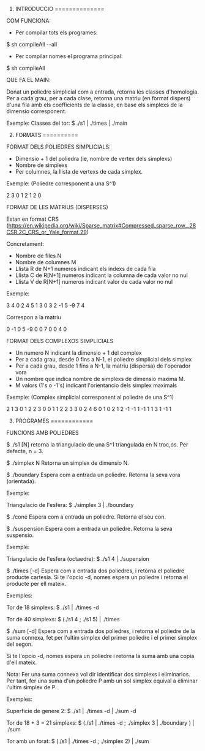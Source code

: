 1) INTRODUCCIO
==============

COM FUNCIONA:

- Per compilar tots els programes:

$ sh compileAll --all

- Per compilar nomes el programa principal:

$ sh compileAll



QUE FA EL MAIN:

Donat un poliedre simplicial com a entrada, retorna les classes d'homologia.
Per a cada grau, per a cada clase, retorna una matriu (en format dispers) d'una fila
amb els coefficients de la classe, en base els simplexs de la dimensio corresponent.

Exemple:
Classes del tor:
$ ./s1 | ./times | ./main


2) FORMATS
==========


FORMAT DELS POLIEDRES SIMPLICIALS:

 - Dimensio + 1 del poliedra (ie, nombre de vertex dels simplexs)
 - Nombre de simplexs
 - Per columnes, la llista de vertexs de cada simplex.

 Exemple: (Poliedre corresponent a una S^1)

2 3
 0 1 2
 1 2 0



FORMAT DE LES MATRIUS (DISPERSES)

  Estan en format CRS (https://en.wikipedia.org/wiki/Sparse_matrix#Compressed_sparse_row_.28CSR.2C_CRS_or_Yale_format.29)

  Concretament:

  - Nombre de files N
  - Nombre de columnes M
  - Llista R de N+1 numeros indicant els indexs de cada fila
  - Llista C de R[N+1] numeros indicant la columna de cada valor no nul
  - Llista V de R[N+1] numeros indicant valor de cada valor no nul

Exemple:

3 4
0 2 4 5
1 3 0 3 2
-1 5 -9 7 4

Correspon a la matriu

 0 -1  0  5
-9  0  0  7
 0  0  4  0



FORMAT DELS COMPLEXOS SIMPLICIALS

  - Un numero N indicant la dimensio + 1 del complex
  - Per a cada grau, desde 0 fins a N-1, el poliedre simplicial dels simplex
  - Per a cada grau, desde 1 fins a N-1, la matriu (dispersa) de l'operador vora
  - Un nombre que indica nombre de simplexs de dimensio maxima M.
  - M valors (1's o -1's) indicant l'orientancio dels simplex maximals

Exemple: (Complex simplicial corresponent al poliedre de una S^1)

2
1 3
 0 1 2
2 3
 0 0 1
 1 2 2
3 3
 0 2 4 6
 0 1 0 2 1 2
 -1 -1 1 -1 1 1
3
 1 -1 1


3) PROGRAMES
============


FUNCIONS AMB POLIEDRES

$ ./s1 [N]
  retorna la triangulacio de una S^1 triangulada en N troc,os. Per defecte, n = 3.

$ ./simplex N
  Retorna un simplex de dimensio N.

$ ./boundary
  Espera com a entrada un poliedre. Retorna la seva vora (orientada).

  Exemple:

  Triangulacio de l'esfera:
  $ ./simplex 3 | ./boundary

$ ./cone
  Espera com a entrada un poliedre. Retorna el seu con.

$ ./suspension
  Espera com a entrada un poliedre. Retorna la seva suspensio.

  Exemple:

  Triangulacio de l'esfera (octaedre):
  $ ./s1 4 | ./supension

$ ./times [-d]
  Espera com a entrada dos poliedres, i retorna el poliedre producte cartesia.
  Si te l'opcio -d, nomes espera un poliedre i retorna el producte per ell
  mateix.

  Exemples:

  Tor de 18 simplexs:
  $ ./s1 | ./times -d

  Tor de 40 simplexs:
  $ (./s1 4 ; ./s1 5) | ./times

$ ./sum [-d]
  Espera com a entrada dos poliedres, i retorna el poliedre de la suma connexa,
  fet per l'ultim simplex del primer poliedre i el primer simplex del segon.

  Si te l'opcio -d, nomes espera un poliedre i retorna la suma amb una copia d'ell
  mateix.

  Nota: Fer una suma connexa vol dir identificar dos simplexs i eliminarlos. Per
  tant, fer una suma d'un poliedre P amb un sol simplex equival a eliminar
  l'ultim simplex de P. 

  Exemples:

  Superficie de genere 2:
  $ ./s1 | ./times -d | ./sum -d

  Tor de 18 + 3 = 21 simplexs:
  $ (./s1 | ./times -d ; ./simplex 3 | ./boundary ) | ./sum

  Tor amb un forat:
  $ (./s1 | ./times -d ; ./simplex 2) | ./sum